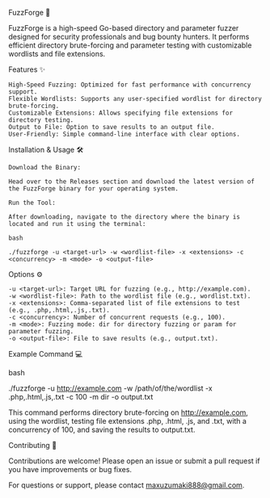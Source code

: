 FuzzForge 🚀

FuzzForge is a high-speed Go-based directory and parameter fuzzer designed for security professionals and bug bounty hunters. It performs efficient directory brute-forcing and parameter testing with customizable wordlists and file extensions.

Features ✨

    High-Speed Fuzzing: Optimized for fast performance with concurrency support.
    Flexible Wordlists: Supports any user-specified wordlist for directory brute-forcing.
    Customizable Extensions: Allows specifying file extensions for directory testing.
    Output to File: Option to save results to an output file.
    User-Friendly: Simple command-line interface with clear options.

Installation & Usage 🛠️

    Download the Binary:

    Head over to the Releases section and download the latest version of the FuzzForge binary for your operating system.

    Run the Tool:

    After downloading, navigate to the directory where the binary is located and run it using the terminal:

    bash

    ./fuzzforge -u <target-url> -w <wordlist-file> -x <extensions> -c <concurrency> -m <mode> -o <output-file>

Options ⚙️

    -u <target-url>: Target URL for fuzzing (e.g., http://example.com).
    -w <wordlist-file>: Path to the wordlist file (e.g., wordlist.txt).
    -x <extensions>: Comma-separated list of file extensions to test (e.g., .php,.html,.js,.txt).
    -c <concurrency>: Number of concurrent requests (e.g., 100).
    -m <mode>: Fuzzing mode: dir for directory fuzzing or param for parameter fuzzing.
    -o <output-file>: File to save results (e.g., output.txt).

Example Command 💻

bash

./fuzzforge -u http://example.com -w /path/of/the/wordlist -x .php,.html,.js,.txt -c 100 -m dir -o output.txt

This command performs directory brute-forcing on http://example.com, using the wordlist, testing file extensions .php, .html, .js, and .txt, with a concurrency of 100, and saving the results to output.txt.

Contributing 🤝

Contributions are welcome! Please open an issue or submit a pull request if you have improvements or bug fixes.

For questions or support, please contact maxuzumaki888@gmail.com.
